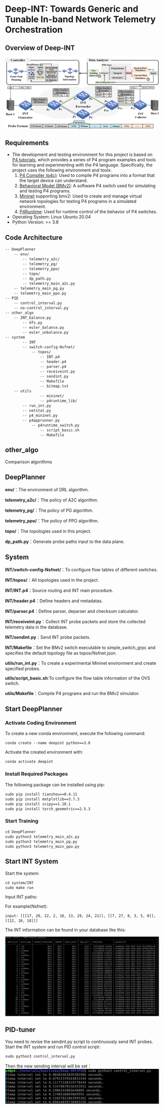 # Deep-INT: Towards Generic and Tunable In-band Network Telemetry Orchestration
## Overview of Deep-INT
![alt text](image-2.png)
## Requirements
- The development and testing environment for this project is based on [P4 tutorials](https://github.com/p4lang/tutorials/tree/master), which provides a series of P4 program examples and tools for learning and experimenting with the P4 language. Specifically, the project uses the following environment and tools:
  1. [P4 Compiler (p4c)](https://github.com/p4lang/p4c): Used to compile P4 programs into a format that the target device can understand.
  2. [Behavioral Model (BMv2)](https://github.com/p4lang/behavioral-model/blob/main/docs/simple_switch.md): A software P4 switch used for simulating and testing P4 programs. 
  3. [Mininet](https://github.com/mininet/mininet) supporting bmv2: Used to create and manage virtual network topologies for testing P4 programs in a simulated environment.
  4. [P4Runtime](https://p4.org/specs/): Used for runtime control of the behavior of P4 switches.
- Operating System: Linux Ubuntu 20.04
- Python Version: >= 3.8
## Code Architecture
```
-- DeepPlanner
	-- env/
        -- telemetry_a2c/
        -- telemetry_pg/
        -- telemetry_ppo/
        -- topo/
        -- dp_path.py
        -- telemetry_main_a2c.py
	-- telemetry_main_pg.py
	-- telemetry_main_ppo.py
-- PID
	-- control_interval.py
	-- no-control_interval.py
-- other_algo
	-- INT_balance.py
        -- dfs.py
        -- euler_balance.py
        -- euler_unbalance.py
-- system
        -- INT
		-- switch-config-Nsfnet/
	        -- topos/
                -- INT.p4
                -- header.p4
                -- parser.p4
                -- receiveint.py
                -- sendint.py
                -- Makefile
                -- bitmap.txt
	-- utils
                -- mininet/
                -- p4runtime_lib/
		-- run_int.py
		-- netstat.py
		-- p4_mininet.py
		-- p4apprunner.py
        	-- p4runtime_switch.py
                -- script_basic.sh
                -- Makefile
```
## other_algo
Comparison algorithms
## DeepPlanner
**env/**：The environment of DRL algorithm.

**telemetry_a2c/**：The policy of A2C algorithm.

**telemetry_pg/**：The policy of PG algorithm.

**telemetry_ppo/**：The policy of PPO algorithm.

**topo/**：The topologies used in this project.

**dp_path.py**：Generate probe paths input to the data plane.

## System

**INT/switch-config-Nsfnet/**：To configure flow tables of different switches.

**INT/topos/**：All topologies used in the project.

**INT/INT.p4**：Source routing and INT main procedure.

**INT/header.p4**：Define headers and metadatas.

**INT/parser.p4**：Define parser, deparser and checksum calculator.

**INT/receiveint.py**：Collect INT probe packets and store the collected telemetry data in the database.

**INT/sendint.py**：Send INT probe packets.

**INT/Makefile**：Set the BMv2 switch executable to simple_switch_grpc and specifies the default topology file as topos/Nsfnet.json.

**utils/run_int.py**：To create a experimental Mininet environment and create specified probes.

**utils/script_basic.sh**:To configure the flow table information of the OVS switch.

**utils/Makefile**：Compile P4 programs and run the BMv2 simulator.

## Start DeepPlanner
### Activate Coding Environment
To create a new conda environment, execute the following command:
```
conda create --name deepint python==3.8
```
Activate the created environment with:
```
conda activate deepint
```
### Install Required Packages
The following package can be installed using pip:
```
sudo pip install tianshou==0.4.11
sudo pip install matplotlib==3.7.3
sudo pip install scipy==1.10.1
sudo pip install torch_geometric==2.5.3
```
### Start Training
```
cd DeepPlanner
sudo python3 telemetry_main_a2c.py
sudo python3 telemetry_main_pg.py
sudo python3 telemetry_main_ppo.py
```
## Start INT System
Start the system:
```
cd system/INT
sudo make run
```
Input INT paths:

For example(Nsfnet):
```
input: [[[17, 20, 22, 2, 16, 13, 29, 24, 21]], [[7, 27, 8, 3, 5, 0]], [[12, 10, 18]]]
```
The INT information can be found in your database like this:

![alt text](image.png)
## PID-tuner
You need to revise the sendint.py script to continuously send INT probes.
Start the INT system and run PID control script:
```
sudo python3 control_interval.py
```
Then the new sending interval will be set：
![alt text](image-1.png)
